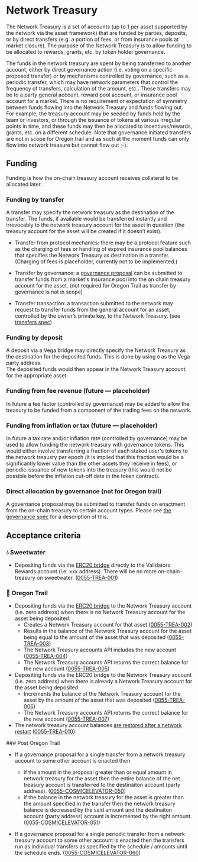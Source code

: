 # Network Treasury
The Network Treasury is a set of accounts (up to 1 per asset supported by the network via the asset framework) that are funded by parties, deposits, or by direct transfers (e.g. a portion of fees, or from insurance pools at market closure). 
The purpose of the Network Treasury is to allow funding to be allocated to rewards, grants, etc. by token holder governance.

The funds in the network treasury are spent by being transferred to another account, either by direct governance action (i.e. voting on a specific proposed transfer) or by mechanisms controlled by governance, such as a periodic transfer, which may have network parameters that control the frequency of transfers, calculation of the amount, etc.. 
These transfers may be to a party general account, reward pool account, or insurance pool account for a market.
There is no requirement or expectation of symmetry between funds flowing into the Network Treasury and funds flowing out.
For example, the treasury account may be seeded by funds held by the team or investors, or through the issuance of tokens at various irregular points in time, and these funds may then be allocated to incentives/rewards, grants, etc. on a different schedule. 
Note that governance initiated transfers are not in scope for Oregon trail and as such at the moment funds can only flow into network treasure but cannot flow out ;-). 

## Funding

Funding is how the on-chain treasury account receives collateral to be allocated later.

### Funding by transfer

A transfer may specify the network treasury as the destination of the transfer. 
The funds, if available would be transferred instantly and irrevocably to the network treasury account for the asset in question (the treasury account for the asset will be created if it doesn’t exist). 

- Transfer from protocol mechanics: there may be a protocol feature such as the charging of fees or handling of expired insurance pool balances that specifies the Network Treasury as destination in a transfer. (Charging of fees is placeholder, currently not to be implemented.)

- Transfer by governance: a [governance proposal](./0028-GOVE-governance.md) can be submitted to transfer funds from a market's insurance pool into the on chain treasury account for the asset. (not required for Oregon Trail as transfer by governance is not in scope)

- Transfer transaction: a transaction submitted to the network may request to transfer funds from the general account for an asset, controlled by the owner’s private key, to the Network Treasury. (see [transfers spec](????.md))


### Funding by deposit

A deposit via a Vega bridge may directly specify the Network Treasury as the destination for the deposited funds. This is done by using `0` as the Vega party address.  
The deposited funds would then appear in the Network Treasury account for the appropriate asset. 

### Funding from fee revenue (future — placeholder)

In future a fee factor (controlled by governance) may be added to allow the treasury to be funded from a component of the trading fees on the network.


### Funding from inflation or tax (future — placeholder)

In future a tax rate and/or inflation rate (controlled by governance) may be used to allow funding the network treasury with governance tokens. This would either involve transferring a fraction of each staked user's tokens to the network treausry per epoch (it is implied that this fraction would be a significantly lower value than the other assets they receive in fees), or periodic issuance of new tokens into the treasury (this would not be possible before the inflation cut-off date in the token contract).

### Direct allocation by governance (not for Oregon trail)

A governance proposal may be submitted to transfer funds on enactment from the on-chain treasury to certain account types. Please see [the governance spec](./0028-GOVE-governance.md) for a description of this.


## Acceptance criteria


### 💧 Sweetwater

- Depositing funds via the [ERC20 bridge](./0031-ETHB-ethereum_bridge_spec.md) directly to the Validators Rewards account (i.e. xxx address). There will be no more  on-chain-treasury on sweetwater. (<a name="0055-TREA-001" href="#0055-TREA-001">0055-TREA-001</a>)

### 🤠 Oregon Trail

- Depositing funds via the [ERC20 bridge](./0031-ETHB-ethereum_bridge_spec.md) to the Network Treasury account (i.e. zero address) when there is no Network Treasury account for the asset being deposited:
	- Creates a Network Treasury account for that asset  (<a name="0055-TREA-002" href="#0055-TREA-002">0055-TREA-002</a>)
	- Results in the balance of the Network Treasury account for the asset being equal to the amount of the asset that was deposited (<a name="0055-TREA-003" href="#0055-TREA-003">0055-TREA-003</a>)
	- The Network Treasury accounts API includes the new account  (<a name="0055-TREA-004" href="#0055-TREA-004">0055-TREA-004</a>)
	- The Network Treasury accounts API returns the correct balance for the new account (<a name="0055-TREA-005" href="#0055-TREA-005">0055-TREA-005</a>)
- Depositing funds via the ERC20 bridge to the Network Treasury account (i.e. zero address) when there is already a Network Treasury account for the asset being deposited:
	- Increments the balance of the Network Treasury account for the asset by the amount of the asset that was deposited (<a name="0055-TREA-006" href="#0055-TREA-006">0055-TREA-006</a>)
	- The Network Treasury accounts API returns the correct balance for the new account (<a name="0055-TREA-007" href="#0055-TREA-007">0055-TREA-007</a>)
- The network treasury account balances [are restored after a network restart](../non-protocol-specs/0005-NP-LIMN-limited_network_life.md)  (<a name="0055-TREA-010" href="#0055-TREA-010">0055-TREA-010</a>)

### Post Oregon Trail

- If a governance proposal for a single transfer from a network treasury account to some other account is enacted then 
	- if the amount in the proposal greater than or equal amount in network treasury for the asset then the entire balance of the net treasury account is transferred to the destinaiton account (party address). (<a name="0055-COSMICELEVATOR-050" href="#0055-COSMICELEVATOR-050">0055-COSMICELEVATOR-050</a>)
	- if the balance in the network treasury for the asset is greater than the amount specified in the transfer then the network treasury balance is decreased by the said amount and the destinaiton account (party address) account is incremented by the right amount. (<a name="0055-COSMICELEVATOR-051" href="#0055-COSMICELEVATOR-051">0055-COSMICELEVATOR-051</a>)

- If a governance proposal for a single periodic transfer from a network treasury account to some other account is enacted then the transfers run as individual transfers as specified by the schedule / amounts until the schedule ends. (<a name="0055-COSMICELEVATOR-060" href="#0055-COSMICELEVATOR-060">0055-COSMICELEVATOR-060</a>) 



